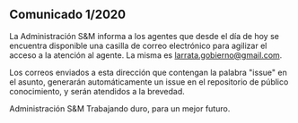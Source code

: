 ## Comunicado 1/2020

La Administración S&M informa a los agentes que desde el día de hoy se encuentra disponible una casilla de correo electrónico para agilizar el acceso a la atención al agente. La misma es larrata.gobierno@gmail.com.

Los correos enviados a esta dirección que contengan la palabra "issue" en el asunto, generarán automáticamente un issue en el repositorio de público conocimiento, y serán atendidos a la brevedad.

Administración S&M
Trabajando duro, para un mejor futuro.
